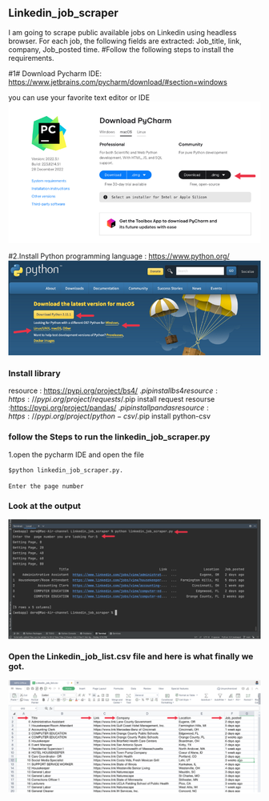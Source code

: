 ## Linkedin_job_scraper
I am going to scrape public available jobs on Linkedin using headless browser.
For each job, the following fields are extracted: Job_title, link, company, Job_posted time.
#Follow the following steps to install the requirements.

#1# Download Pycharm IDE: https://www.jetbrains.com/pycharm/download/#section=windows

you can use your favorite text editor or IDE
![](Images/pycharm.png)

#2.Install Python programming language : https://www.python.org/
![](Images/python.png)

### Install library
resource : https://pypi.org/project/bs4/
  .$pip install bs4
resource : https://pypi.org/project/requests/
  .$pip install request
resourse :https://pypi.org/project/pandas/
  .$pip install pandas
resource : https://pypi.org/project/python-csv/
  .$pip install python-csv

### follow the Steps to run the linkedin_job_scraper.py

  1.open the pycharm IDE and open the file 
  
    $python linkedin_job_scraper.py.
    
    Enter the page number 
    
 ### Look at the output
 ![](Images/output.png)
 
 ### Open the Linkedin_job_list.csv file and here is what finally we got.
 
  ![](Images/job_list.png)

